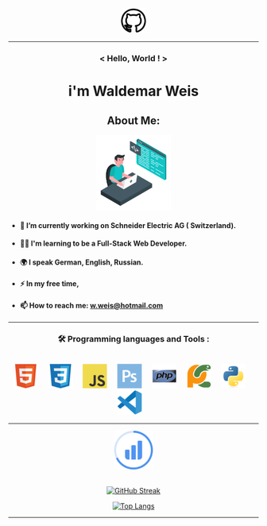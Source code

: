 <div align='center'><img src='icons/2111612.png' width='50px' height='50pf'></div>
           
***

### <div align='center'>< Hello, World ! ></div>

# <div align='center'>i'm Waldemar Weis</div>


 ##  <div align='center'>About Me:</div>
<div align='center'><img src='gifs/giphy.gif' width='150px' height='150px'></div>

-  #### 🔭 I’m currently working on Schneider Electric AG ( Switzerland).

- #### :man_technologist: I'm learning to be a Full-Stack Web Developer.

- #### :earth_africa: I speak German, English, Russian.

- #### :zap: In my free time,

- #### 📫 How to reach me: w.weis@hotmail.com


***

### <div align='center'>:hammer_and_wrench: Programming languages and Tools :</div>

<br>
<div align='center'>
<img src='icons/html5-original.svg' width='50px'>&nbsp;&nbsp;&nbsp;&nbsp;
<img src='icons/css3-original.svg' width='50px'>&nbsp;&nbsp;&nbsp;&nbsp;
<img src='icons/javascript-original.svg' width='50px'>&nbsp;&nbsp;&nbsp;&nbsp;
<img src='icons/photoshop-plain.svg' width='50px'>&nbsp;&nbsp;&nbsp;&nbsp;
<img src='icons/php-original.svg' width='50px'>&nbsp;&nbsp;&nbsp;&nbsp;
<img src='icons/pycharm-original.svg' width='50px'>&nbsp;&nbsp;&nbsp;&nbsp;
<img src='icons/python-original.svg' width='50px'>&nbsp;&nbsp;&nbsp;&nbsp;
<img src='icons/vscode-original.svg' width='50px'>&nbsp;&nbsp;&nbsp;&nbsp;
</div>

***
<div align='center'>
    <img src='icons/Stats.svg'>
</div>

<br>
<div align='center'>

[![GitHub Streak](http://github-readme-streak-stats.herokuapp.com?user=WaldyWhite&date_format=j%20M%5B%20Y%5D)](https://git.io/streak-stats)

</div>


<div align='center'>

[![Top Langs](https://github-readme-stats.vercel.app/api/top-langs/?username=WaldyWhite)](https://github.com/anuraghazra/github-readme-stats)

</div>

***

